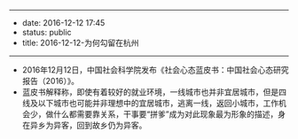 - --
- date: 2016-12-12 17:45
- status: public
- title: 2016-12-12-为何勾留在杭州
- --
- 2016年12月12日，中国社会科学院发布《社会心态蓝皮书：中国社会心态研究报告（2016）》。
- 蓝皮书解释称，即使有着较好的就业环境，一线城市也并非宜居城市，但是四线及以下城市也可能并非理想中的宜居城市，逃离一线，返回小城市，工作机会少，做什么都需要靠关系，干事要“拼爹”成为对此现象最为形象的描述，身在异乡为异客，回到故乡仍为异客。
